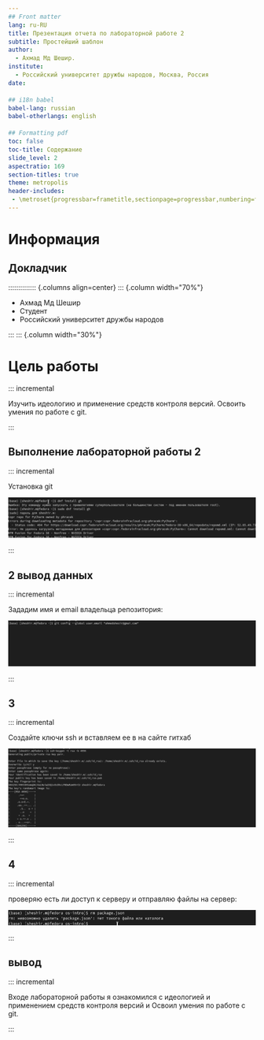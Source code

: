 ```yaml
---
## Front matter
lang: ru-RU
title: Презентация отчета по лабораторной работе 2
subtitle: Простейший шаблон
author:
  - Ахмад Мд Шешир.
institute:
  - Российский университет дружбы народов, Москва, Россия
date: 

## i18n babel
babel-lang: russian
babel-otherlangs: english

## Formatting pdf
toc: false
toc-title: Содержание
slide_level: 2
aspectratio: 169
section-titles: true
theme: metropolis
header-includes:
 - \metroset{progressbar=frametitle,sectionpage=progressbar,numbering=fraction}
---
```


# Информация

## Докладчик

:::::::::::::: {.columns align=center}
::: {.column width="70%"}

  * Ахмад Мд Шешир
  * Cтудент
  * Российский университет дружбы народов

:::
::: {.column width="30%"}


# Цель работы

::: incremental



Изучить идеологию и применение средств контроля версий.
Освоить умения по работе с git.

:::

## Выполнение лабораторной работы 2

::: incremental

Установка git 

![](image/1.png)


:::

## 2 вывод данных

::: incremental

Зададим имя и email владельца репозитория:

![](image/2.png)

:::

## 3 

::: incremental

Создайте ключи ssh и вставляем ее в на сайте гитхаб

![](image/5.png)

:::

## 4 

::: incremental

проверяю есть ли доступ к серверу и отправляю файлы на сервер:

![](image/7.png)

:::

## вывод

::: incremental

 Входе лабораторной работы я ознакомился с идеологией и применением средств контроля версий и Освоил умения по работе с git.

 
:::


